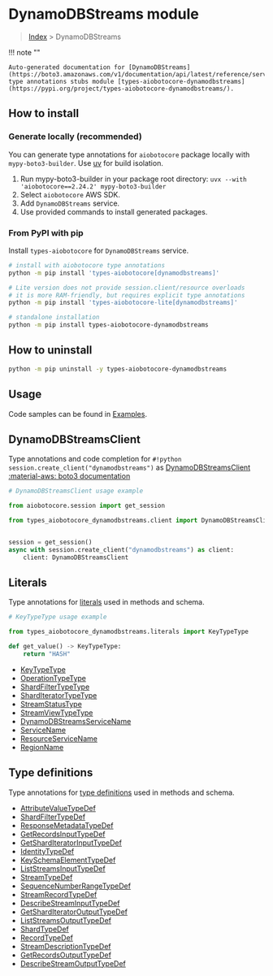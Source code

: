 # DynamoDBStreams module

> [Index](../README.md) > DynamoDBStreams


!!! note ""

    Auto-generated documentation for [DynamoDBStreams](https://boto3.amazonaws.com/v1/documentation/api/latest/reference/services/dynamodbstreams.html#dynamodbstreams)
    type annotations stubs module [types-aiobotocore-dynamodbstreams](https://pypi.org/project/types-aiobotocore-dynamodbstreams/).

## How to install

### Generate locally (recommended)

You can generate type annotations for `aiobotocore` package locally with `mypy-boto3-builder`.
Use [uv](https://docs.astral.sh/uv/getting-started/installation/) for build isolation.

1. Run mypy-boto3-builder in your package root directory: `uvx --with 'aiobotocore==2.24.2' mypy-boto3-builder`
1. Select `aiobotocore` AWS SDK.
1. Add `DynamoDBStreams` service.
1. Use provided commands to install generated packages.



### From PyPI with pip

Install `types-aiobotocore` for `DynamoDBStreams` service.

```bash
# install with aiobotocore type annotations
python -m pip install 'types-aiobotocore[dynamodbstreams]'

# Lite version does not provide session.client/resource overloads
# it is more RAM-friendly, but requires explicit type annotations
python -m pip install 'types-aiobotocore-lite[dynamodbstreams]'

# standalone installation
python -m pip install types-aiobotocore-dynamodbstreams
```



## How to uninstall

```bash
python -m pip uninstall -y types-aiobotocore-dynamodbstreams
```

## Usage

Code samples can be found in [Examples](./usage.md).

## DynamoDBStreamsClient

Type annotations and code completion for  `#!python session.create_client("dynamodbstreams")` as [DynamoDBStreamsClient](./client.md)
[:material-aws: boto3 documentation](https://boto3.amazonaws.com/v1/documentation/api/latest/reference/services/dynamodbstreams.html#DynamoDBStreams.Client)

```python
# DynamoDBStreamsClient usage example

from aiobotocore.session import get_session

from types_aiobotocore_dynamodbstreams.client import DynamoDBStreamsClient


session = get_session()
async with session.create_client("dynamodbstreams") as client:
    client: DynamoDBStreamsClient
```








## Literals

Type annotations for [literals](./literals.md) used in methods and schema.

```python
# KeyTypeType usage example

from types_aiobotocore_dynamodbstreams.literals import KeyTypeType

def get_value() -> KeyTypeType:
    return "HASH"
```

- [KeyTypeType](./literals.md#keytypetype)
- [OperationTypeType](./literals.md#operationtypetype)
- [ShardFilterTypeType](./literals.md#shardfiltertypetype)
- [ShardIteratorTypeType](./literals.md#sharditeratortypetype)
- [StreamStatusType](./literals.md#streamstatustype)
- [StreamViewTypeType](./literals.md#streamviewtypetype)
- [DynamoDBStreamsServiceName](./literals.md#dynamodbstreamsservicename)
- [ServiceName](./literals.md#servicename)
- [ResourceServiceName](./literals.md#resourceservicename)
- [RegionName](./literals.md#regionname)




## Type definitions

Type annotations for [type definitions](./type_defs.md) used in methods and schema.

- [AttributeValueTypeDef](./type_defs.md#attributevaluetypedef)
- [ShardFilterTypeDef](./type_defs.md#shardfiltertypedef)
- [ResponseMetadataTypeDef](./type_defs.md#responsemetadatatypedef)
- [GetRecordsInputTypeDef](./type_defs.md#getrecordsinputtypedef)
- [GetShardIteratorInputTypeDef](./type_defs.md#getsharditeratorinputtypedef)
- [IdentityTypeDef](./type_defs.md#identitytypedef)
- [KeySchemaElementTypeDef](./type_defs.md#keyschemaelementtypedef)
- [ListStreamsInputTypeDef](./type_defs.md#liststreamsinputtypedef)
- [StreamTypeDef](./type_defs.md#streamtypedef)
- [SequenceNumberRangeTypeDef](./type_defs.md#sequencenumberrangetypedef)
- [StreamRecordTypeDef](./type_defs.md#streamrecordtypedef)
- [DescribeStreamInputTypeDef](./type_defs.md#describestreaminputtypedef)
- [GetShardIteratorOutputTypeDef](./type_defs.md#getsharditeratoroutputtypedef)
- [ListStreamsOutputTypeDef](./type_defs.md#liststreamsoutputtypedef)
- [ShardTypeDef](./type_defs.md#shardtypedef)
- [RecordTypeDef](./type_defs.md#recordtypedef)
- [StreamDescriptionTypeDef](./type_defs.md#streamdescriptiontypedef)
- [GetRecordsOutputTypeDef](./type_defs.md#getrecordsoutputtypedef)
- [DescribeStreamOutputTypeDef](./type_defs.md#describestreamoutputtypedef)

